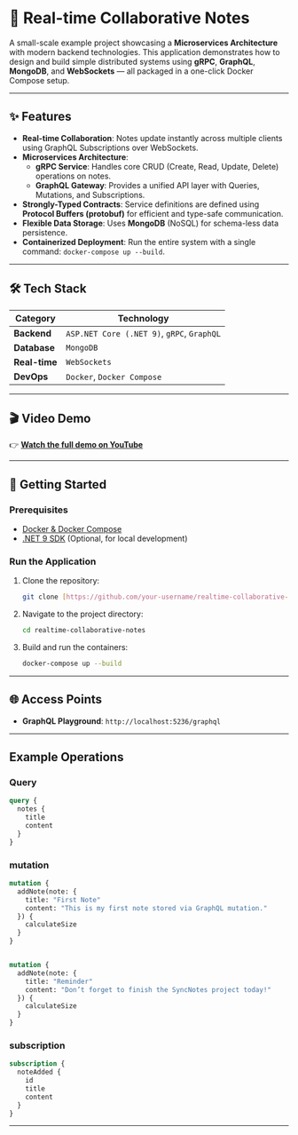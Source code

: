 # 📝 Real-time Collaborative Notes

A small-scale example project showcasing a **Microservices Architecture** with modern backend technologies. This application demonstrates how to design and build simple distributed systems using **gRPC**, **GraphQL**, **MongoDB**, and **WebSockets** — all packaged in a one-click Docker Compose setup.

---

## ✨ Features

-   **Real-time Collaboration**: Notes update instantly across multiple clients using GraphQL Subscriptions over WebSockets.
-   **Microservices Architecture**:
    -   **gRPC Service**: Handles core CRUD (Create, Read, Update, Delete) operations on notes.
    -   **GraphQL Gateway**: Provides a unified API layer with Queries, Mutations, and Subscriptions.
-   **Strongly-Typed Contracts**: Service definitions are defined using **Protocol Buffers (protobuf)** for efficient and type-safe communication.
-   **Flexible Data Storage**: Uses **MongoDB** (NoSQL) for schema-less data persistence.
-   **Containerized Deployment**: Run the entire system with a single command: `docker-compose up --build`.

---

## 🛠️ Tech Stack

| Category        | Technology                                     |
| --------------- | ---------------------------------------------- |
| **Backend** | `ASP.NET Core (.NET 9)`, `gRPC`, `GraphQL`       |
| **Database** | `MongoDB`                                      |
| **Real-time** | `WebSockets`                                   |
| **DevOps** | `Docker`, `Docker Compose`                     |

---

## 🎬 Video Demo

👉 [**Watch the full demo on YouTube**](https://your-youtube-link-here)

---

## 🚀 Getting Started

### Prerequisites

-   [Docker & Docker Compose](https://www.docker.com/products/docker-desktop/)
-   [.NET 9 SDK](https://dotnet.microsoft.com/) (Optional, for local development)

### Run the Application

1.  Clone the repository:
    ```bash
    git clone [https://github.com/your-username/realtime-collaborative-notes.git](https://github.com/your-username/realtime-collaborative-notes.git)
    ```

2.  Navigate to the project directory:
    ```bash
    cd realtime-collaborative-notes
    ```

3.  Build and run the containers:
    ```bash
    docker-compose up --build
    ```

---

## 🌐 Access Points

-   **GraphQL Playground**: `http://localhost:5236/graphql`

---

##  Example Operations

### Query

```graphql
query {
  notes {
    title
    content
  }
}

```

### mutation

```graphql
mutation {
  addNote(note: {
    title: "First Note"
    content: "This is my first note stored via GraphQL mutation."
  }) {
    calculateSize
  }
}


mutation {
  addNote(note: {
    title: "Reminder"
    content: "Don’t forget to finish the SyncNotes project today!"
  }) {
    calculateSize
  }
}


```

### subscription

```graphql
subscription {
  noteAdded {
    id
    title
    content
  }
}

```

---


